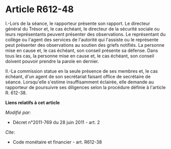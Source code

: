 # Article R612-48

I.-Lors de la séance, le rapporteur présente son rapport. Le directeur général du Trésor et, le cas échéant, le directeur de
la sécurité sociale ou leurs représentants peuvent présenter des observations. Le représentant du collège ou l'agent des
services de l'autorité qui l'assiste ou le représente peut présenter des observations au soutien des griefs notifiés. La
personne mise en cause et, le cas échéant, son conseil présente sa défense. Dans tous les cas, la personne mise en cause et,
le cas échéant, son conseil doivent pouvoir prendre la parole en dernier. 

II.-La commission statue en la seule présence de ses membres et, le cas échéant, d'un agent de son secrétariat faisant office
de secrétaire de séance. Lorsqu'elle s'estime insuffisamment éclairée, elle demande au rapporteur de poursuivre ses
diligences selon la procédure définie à l'article R. 612-38.

**Liens relatifs à cet article**

_Modifié par_:

  - Décret n°2011-769 du 28 juin 2011 - art. 2

_Cite_:

  - Code monétaire et financier - art. R612-38
